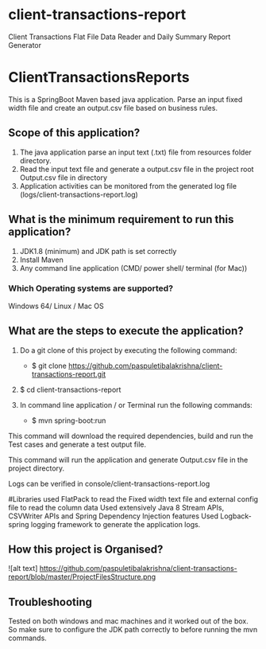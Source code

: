 # client-transactions-report
Client Transactions Flat File Data Reader and Daily Summary Report Generator

# ClientTransactionsReports
This is a SpringBoot Maven based java application. Parse an input fixed width file and create an output.csv file based on business rules.

## Scope of this application?
1. The java application parse an input text (.txt) file from resources folder directory.
2. Read the input text file and generate a output.csv file in the project root Output.csv file in directory
3. Application activities can be monitored from the generated log file (logs/client-transactions-report.log)

## What is the minimum requirement to run this application?
1. JDK1.8 (minimum) and JDK path is set correctly
2. Install Maven
3. Any command line application (CMD/ power shell/ terminal (for Mac))

### Which Operating systems are supported?
Windows 64/ Linux / Mac OS

## What are the steps to execute the application?
1. Do a git clone of this project by executing the following command:
    - $ git clone https://github.com/paspuletibalakrishna/client-transactions-report.git
   
2. $ cd client-transactions-report
3. In command line application / or Terminal run the following commands:

    - $ mvn spring-boot:run
  
This command will download the required dependencies, build and run the Test cases and generate a test output file.
  
This command will run the application and generate Output.csv file in the project directory.

Logs can be verified in console/client-transactions-report.log

#Libraries used
FlatPack to read the Fixed width text file and external config file to read the column data
Used extensively Java 8 Stream APIs, CSVWriter APIs and Spring Dependency Injection features
Used Logback-spring logging framework to generate the application logs.

## How this project is Organised?

![alt text] https://github.com/paspuletibalakrishna/client-transactions-report/blob/master/ProjectFilesStructure.png

## Troubleshooting
Tested on both windows and mac machines and it worked out of the box. So make sure to configure the JDK path correctly to before running the mvn commands.
